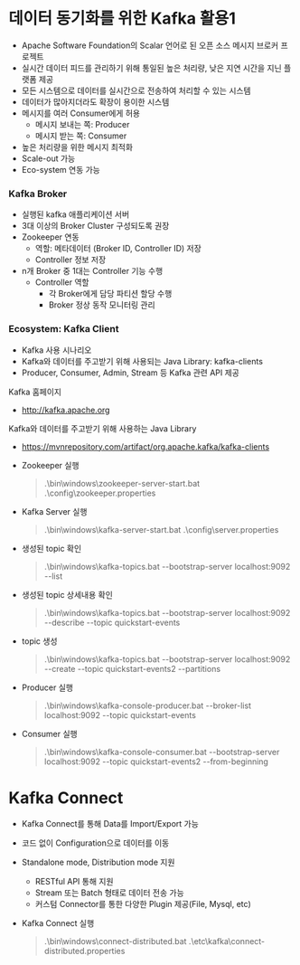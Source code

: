 # 데이터 동기화를 위한 Kafka 활용1

- Apache Software Foundation의 Scalar 언어로 된 오픈 소스 메시지 브로커 프로젝트
- 실시간 데이터 피드를 관리하기 위해 통일된 높은 처리량, 낮은 지연 시간을 지닌 플랫폼 제공
- 모든 시스템으로 데이터를 실시간으로 전송하여 처리할 수 있는 시스템
- 데이터가 많아지더라도 확장이 용이한 시스템
- 메시지를 여러 Consumer에게 허용
  - 메시지 보내는 쪽: Producer
  - 메시지 받는 쪽: Consumer
- 높은 처리량을 위한 메시지 최적화
- Scale-out 가능
- Eco-system 연동 가능

### Kafka Broker

- 실행된 kafka 애플리케이션 서버
- 3대 이상의 Broker Cluster 구성되도록 권장
- Zookeeper 연동
  - 역할: 메타데이터 (Broker ID, Controller ID) 저장
  - Controller 정보 저장
- n개 Broker 중 1대는 Controller 기능 수행
  - Controller 역할
    - 각 Broker에게 담당 파티션 할당 수행
    - Broker 정상 동작 모니터링 관리

### Ecosystem: Kafka Client

- Kafka 사용 시나리오
- Kafka와 데이터를 주고받기 위해 사용되는 Java Library: kafka-clients
- Producer, Consumer, Admin, Stream 등 Kafka 관련 API 제공

Kafka 홈페이지

- http://kafka.apache.org

Kafka와 데이터를 주고받기 위해 사용하는 Java Library

- https://mvnrepository.com/artifact/org.apache.kafka/kafka-clients

- Zookeeper 실행

  > .\bin\windows\zookeeper-server-start.bat .\config\zookeeper.properties

- Kafka Server 실행

  > .\bin\windows\kafka-server-start.bat .\config\server.properties

- 생성된 topic 확인

  > .\bin\windows\kafka-topics.bat --bootstrap-server localhost:9092 --list

- 생성된 topic 상세내용 확인

  > .\bin\windows\kafka-topics.bat --bootstrap-server localhost:9092 --describe --topic quickstart-events

- topic 생성
  > .\bin\windows\kafka-topics.bat --bootstrap-server localhost:9092 --create --topic quickstart-events2 --partitions
- Producer 실행

  > .\bin\windows\kafka-console-producer.bat --broker-list localhost:9092 --topic quickstart-events

- Consumer 실행
  > .\bin\windows\kafka-console-consumer.bat --bootstrap-server localhost:9092 --topic quickstart-events2 --from-beginning

# Kafka Connect

- Kafka Connect를 통해 Data를 Import/Export 가능
- 코드 없이 Configuration으로 데이터를 이동
- Standalone mode, Distribution mode 지원

  - RESTful API 통해 지원
  - Stream 또는 Batch 형태로 데이터 전송 가능
  - 커스텀 Connector를 통한 다양한 Plugin 제공(File, Mysql, etc)

- Kafka Connect 실행
  > .\bin\windows\connect-distributed.bat .\etc\kafka\connect-distributed.properties
